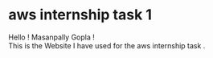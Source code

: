 # aws internship task 1

Hello ! Masanpally Gopla !   
This is the  Website I have used for the aws internship task .  

